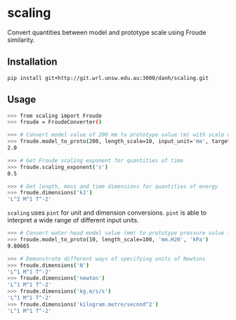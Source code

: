 # scaling

Convert quantities between model and prototype scale using Froude similarity.

## Installation

```
pip install git+http://git.wrl.unsw.edu.au:3000/danh/scaling.git
```

## Usage

```sh
>>> from scaling import Froude
>>> froude = FroudeConverter()

>>> # Convert model value of 200 mm to prototype value (m) with scale of 10
>>> froude.model_to_proto(200, length_scale=10, input_unit='mm', target_unit='m')
2.0

>>> # Get Froude scaling exponent for quantities of time
>>> froude.scaling_exponent('s')
0.5

>>> # Get length, mass and time dimensions for quantities of energy
>>> froude.dimensions('kJ')
'L^2 M^1 T^-2'
```

`scaling` uses `pint` for unit and dimension conversions. `pint` is able to interpret a wide range of different input units.

```sh
>>> # Convert water head model value (mm) to prototype pressure value (kPa)
>>> froude.model_to_proto(10, length_scale=100, 'mm.H20', 'kPa')
9.80665

>>> # Demonstrate different ways of specifying units of Newtons
>>> froude.dimensions('N')
'L^1 M^1 T^-2'
>>> froude.dimensions('newton')
'L^1 M^1 T^-2'
>>> froude.dimensions('kg.m/s/s')
'L^1 M^1 T^-2'
>>> froude.dimensions('kilogram.metre/second^2')
'L^1 M^1 T^-2'
```
